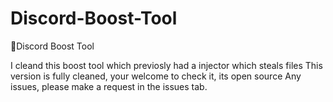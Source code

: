 # Discord-Boost-Tool
🎃Discord Boost Tool

I cleand this boost tool which previosly had a injector which steals files
This version is fully cleaned, your welcome to check it, its open source
Any issues, please make a request in the issues tab.
